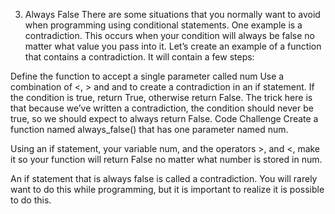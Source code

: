 3. Always False
There are some situations that you normally want to avoid when programming using conditional statements. One example is a contradiction. This occurs when your condition will always be false no matter what value you pass into it. Let’s create an example of a function that contains a contradiction. It will contain a few steps:

Define the function to accept a single parameter called num
Use a combination of <, > and and to create a contradiction in an if statement.
If the condition is true, return True, otherwise return False. The trick here is that because we’ve written a contradiction, the condition should never be true, so we should expect to always return False.
Code Challenge
Create a function named always_false() that has one parameter named num.

Using an if statement, your variable num, and the operators >, and <, make it so your function will return False no matter what number is stored in num.

An if statement that is always false is called a contradiction. You will rarely want to do this while programming, but it is important to realize it is possible to do this.